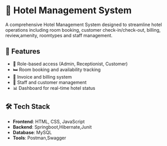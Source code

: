 # 🏨 Hotel Management System

A comprehensive Hotel Management System designed to streamline hotel operations including room booking, customer check-in/check-out, billing, review,amenity, roomtypes and staff management.

## 🚀 Features

- 🔐 Role-based access (Admin, Receptionist, Customer)
- 🛏️ Room booking and availability tracking
- 🧾 Invoice and billing system
- 👥 Staff and customer management
- 📊 Dashboard for real-time hotel status

## 🛠️ Tech Stack

- **Frontend**: HTML, CSS, JavaScript
- **Backend**: Springboot,Hibernate,Junit
- **Database**: MySQL 
- **Tools**:  Postman,Swagger
